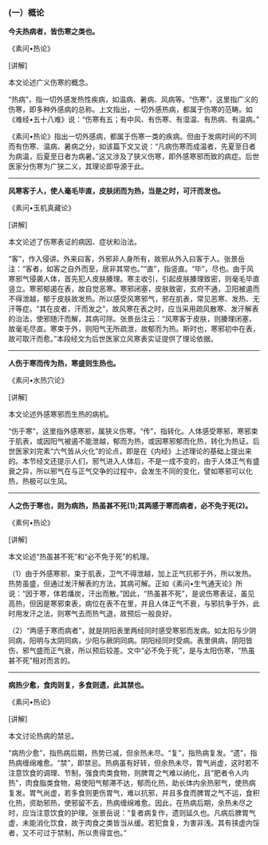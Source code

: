 ### (一）概论

**今夫热病者，皆伤寒之类也。**

​《素问•热论》

[讲解]

本文论述广义伤寒的概念。

“热病”，指一切外感发热性疾病，如温病、暑病、风病等。“伤寒”，这里指广义的伤寒，即多种外感病的总称。上文指出，一切外感热病，都属于伤寒的范畴。如《难经•五十八难》说：“伤寒有五；有中风、有伤寒、有湿温、有热病、有温病。”

《素问•热论》指出一切外感病，都属于伤寒一类的疾病。但由于发病时间的不同而有伤寒、温病、暑病之分，如该篇下文又说：“凡病伤寒而成温者，先夏至日者为病温，后夏至日者为病暑。”这又涉及了狭义伤寒，即外感寒邪而致的病症。后世医家分伤寒为广狭二义，其理论即导源于此。

* * *

**风寒客于人，使人毫毛毕直，皮肤闭而为热，当是之时，可汗而发也。**

​《素问•玉机真藏论》

[讲解]

本文论述了伤寒表证的病因、症状和治法。

“客”，作入侵讲。外来曰客，外邪非人身所有，故邪从外入曰客于人。张景岳注：“客者，如客之自外而至，居非其常也。”“直”，指竖直。“毕”，尽也。由于风寒邪气侵袭人体，首先犯人皮肤腠理。寒主收引，引起皮肤腠理致密，则毫毛毕直竖立。寒邪郁遏在表，故自觉恶寒。寒邪闭塞，皮肤致密，玄府不通，卫阳被遏而不得泄越，郁于皮肤故发热。所以感受风寒邪气，邪在肌表，常见恶寒、发热、无汗等症。“其在皮者，汗而发之”，故风寒在表之时，应当采用疏风散寒、发汗解表的治法，使邪随汗而解，其病可除。张景岳注云：“风寒客于皮肤，则腠理闭塞，故毫毛尽直。寒束于外，则阳气无所疏泄，故郁而为热。斯时也，寒邪初中在表，故可取汗而愈。”本段经文为后世医家立风寒表实证提供了理论依据。

* * *

**人伤于寒而传为热，寒盛则生热也。**

​《素问•水热穴论》

[讲解]

本文论述外感寒邪而生热的病机。

“伤于寒”，这里指外感寒邪，属狭义伤寒。“传”，指转化。人体感受寒邪，寒邪束于肌表，或因阳气被遏不能泄越，郁而为热，或因寒邪郁而化热，转化为热证。后世医家刘完素“六气皆从火化”的论点，即是在《内经》上述理论的基础上提出来的。本节经文还提示人们，邪气进入人体后，不是一成不变的，由于人体正气有盛衰之异，所以邪气在与正气交争的过程中，会发生不同的变化，譬如寒邪可以化热，热极可以生风。

* * *

**人之伤于寒也，则为病热，热虽甚不死(1);其两感于寒而病者，必不免于死(2)。**

​《素何•热论》

[讲解]

本文论述“热虽甚不死”和“必不免于死”的机理。

（1）由于外感寒邪，束于肌表，卫气不得泄越，加上正气抗邪于外，所以发热。热势虽盛，但通过发汗解表的方法，其病可解。正如《素问•生气通天论》所说：“因于寒，体若燔炭，汗出而散。”因此，“热虽甚不死”，是说伤寒表证，虽见高热，但因是寒邪束表，病位在表不在里，并且人体正气不衰，与邪抗争于外，此时用发汗之法，则寒气去而热气退，故预后一般良好。

（2）“两感于寒而病者”，就是阴阳表里两经同时感受寒邪而发病。如太阳与少阴同病，阳明与太阴同病，少阳与厥阴同病。阴阳经同时受病。表里俱病，阴阳皆伤，邪气盛而正气衰，所以预后较差。文中“必不免于死”，是与太阳伤寒，“热虽甚不死”相对而言的。

* * *

**病热少愈，食肉则复，多食则遗，此其禁也。**

​《素问•热论》

[讲解]

本文讨论热病的禁忌。

“病热少愈”，指热病后期，热势已减，但余热未尽。“复”，指热病复发。“遗”，指热病缠绵难愈。“禁”，即禁忌。热病虽有好转，但余热未尽，胃气尚虚，这时若不注意饮食的调理、节制，强食肉类食物，则脾胃之气难以纳化，且“肥者令人内热”，肉食脂类食物，易使阳气郁滞不达，郁而化热，助长体内余热邪气，使热病复发。胃气尚虚，若多食则更伤胃气，难以抗邪，并且多食而脾胃之气不运，食积化热，资助邪热，使邪留不去，热病缠绵难愈。因此，在热病后期，余热未尽之时，应当注意饮食的护理。张景岳说：“复者病复作，遗则延久也。凡病后脾胃气虚，未能消化饮食，故于肉食之类皆当从缓。若犯食复，为害非浅。其有挟虚内馁者，又不可过于禁制，所以贵得宜也。”

